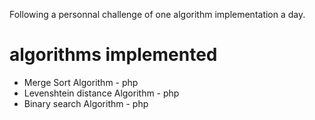 Following a personnal challenge of one algorithm implementation a day.

# algorithms implemented
- Merge Sort Algorithm - php
- Levenshtein distance Algorithm - php
- Binary search Algorithm - php
